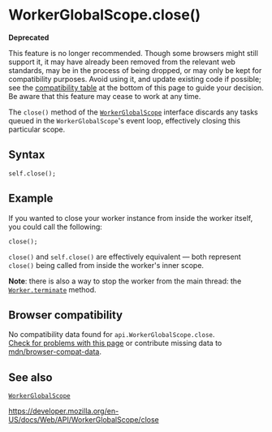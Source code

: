 WorkerGlobalScope.close()
=========================

**Deprecated**

This feature is no longer recommended. Though some browsers might still support it, it may have already been removed from the relevant web standards, may be in the process of being dropped, or may only be kept for compatibility purposes. Avoid using it, and update existing code if possible; see the [compatibility table](#browser_compatibility) at the bottom of this page to guide your decision. Be aware that this feature may cease to work at any time.

The `close()` method of the [`WorkerGlobalScope`](../workerglobalscope) interface discards any tasks queued in the `WorkerGlobalScope`'s event loop, effectively closing this particular scope.

Syntax
------

    self.close();

Example
-------

If you wanted to close your worker instance from inside the worker itself, you could call the following:

    close();

`close()` and `self.close()` are effectively equivalent — both represent `close()` being called from inside the worker's inner scope.

**Note**: there is also a way to stop the worker from the main thread: the [`Worker.terminate`](../worker/terminate) method.

Browser compatibility
---------------------

No compatibility data found for `api.WorkerGlobalScope.close`.  
[Check for problems with this page](#on-github) or contribute missing data to [mdn/browser-compat-data](https://github.com/mdn/browser-compat-data).

See also
--------

[`WorkerGlobalScope`](../workerglobalscope)

<a href="https://developer.mozilla.org/en-US/docs/Web/API/WorkerGlobalScope/close" class="_attribution-link">https://developer.mozilla.org/en-US/docs/Web/API/WorkerGlobalScope/close</a>
